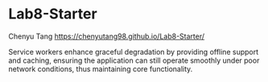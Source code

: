 # Lab8-Starter

Chenyu Tang https://chenyutang98.github.io/Lab8-Starter/

Service workers enhance graceful degradation  by providing offline support and caching, ensuring the application can still operate smoothly under poor network conditions, thus maintaining core functionality.
